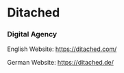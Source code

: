 # Ditached
### Digital Agency

English Website: https://ditached.com/

German Website: https://ditached.de/
